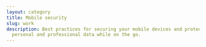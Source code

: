 ```yaml
---
layout: category
title: Mobile security
slug: work
description: Best practices for securing your mobile devices and protecting your
  personal and professional data while on the go.
---
```

